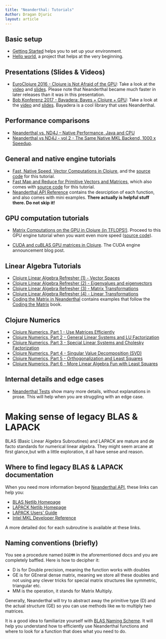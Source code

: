 ```yaml
---
title: "Neanderthal: Tutorials"
Author: Dragan Djuric
layout: article
---
```


## Basic setup

* [Getting Started](/articles/getting_started.html) helps you to set up your environment.
* [Hello world](https://github.com/uncomplicate/neanderthal/tree/master/examples/hello-world), a project that helps at the very beginning.

## Presentations (Slides & Videos)

* [EuroClojure 2016 - Clojure is Not Afraid of the GPU](https://2016.euroclojure.org/speakers#ddjuric): Take a look at the [video](https://www.youtube.com/watch?v=bEOOYbscyTs) and [slides](https://dragan.rocks/talks/EuroClojure2016/clojure-is-not-afraid-of-the-gpu.html). Please note that Neanderthal became much faster in later releases than it was in this presentation.
* [Bob Konferenz 2017 - Bayadera: Bayes + Clojure + GPU](https://bobkonf.de/2017/djuric.html): Take a look at the [video](https://www.youtube.com/watch?v=TGxYfi3Vi3s) and [slides](https://dragan.rocks/talks/Bobkonferenz2017/bayadera-bob.html). Bayadera is a cool library that uses Neanderthal.

## Performance comparisons

* [Neanderthal vs. ND4J – Native Performance, Java and CPU](https://dragan.rocks/articles/18/Neanderthal-vs-ND4J-vol1)
* [Neanderthal vs ND4J - vol 2 - The Same Native MKL Backend, 1000 x Speedup](https://dragan.rocks/articles/18/Neanderthal-vs-ND4J-vol2).

## General and native engine tutorials

* [Fast, Native Speed, Vector Computations in Clojure](/articles/tutorial_native.html), and the [source code](https://github.com/uncomplicate/neanderthal/blob/master/test/uncomplicate/neanderthal/examples/guides/tutorial_native_test.clj) for this tutorial.
* [Fast Map and Reduce for Primitive Vectors and Matrices](/articles/fast-map-and-reduce-for-primitive-vectors.html), which also comes with [source code](https://github.com/uncomplicate/neanderthal/blob/master/examples/benchmarks/map_reduce.clj) for this tutorial.
* [Neanderthal API Reference](/codox) contains the desrciption of each function, and also comes with mini examples. **There actually is helpful stuff there. Do not skip it!**

## GPU computation tutorials

* [Matrix Computations on the GPU in Clojure (in TFLOPS!)](/articles/tutorial_opencl.html). Proceed to this GPU engine tutorial when you want even more speed ([source code](https://github.com/uncomplicate/neanderthal/blob/master/test/uncomplicate/neanderthal/examples/guides/tutorial_opencl_test.clj)).

* [CUDA and cuBLAS GPU matrices in Clojure](https://dragan.rocks/articles/17/CUDA-and-cuBLAS-GPU-matrices-in-Clojure). The CUDA engine announcement blog post.

## Linear Algebra Tutorials

* [Clojure Linear Algebra Refresher (1) - Vector Spaces](https://dragan.rocks/articles/17/Clojure-Linear-Algebra-Refresher-Vector-Spaces)
* [Clojure Linear Algebra Refresher (2) - Eigenvalues and eigenvectors](https://dragan.rocks/articles/17/Clojure-Linear-Algebra-Refresher-Eigenvalues-and-Eigenvectors)
* [Clojure Linear Algebra Refresher (3) - Matrix Transformations](https://dragan.rocks/articles/17/Clojure-Linear-Algebra-Refresher-Matrix-Transformations)
* [Clojure Linear Algebra Refresher (4) - Linear Transformations](https://dragan.rocks/articles/17/Clojure-Linear-Algebra-Refresher-Linear-Transformations)
* [Coding the Matrix in Neanderthal](https://github.com/uncomplicate/neanderthal/tree/master/test/uncomplicate/neanderthal/examples/codingthematrix) contains examples that follow the [Coding the Matrix](https://codingthematrix.com/)
book.

## Clojure Numerics

* [Clojure Numerics, Part 1 - Use Matrices Efficiently](https://dragan.rocks/articles/17/Clojure-Numerics-1-Use-Matrices-Efficiently)
* [Clojure Numerics, Part 2 - General Linear Systems and LU Factorization](https://dragan.rocks/articles/17/Clojure-Numerics-2-General-Linear-Systems-and-LU-Factorization)
* [Clojure Numerics, Part 3 - Special Linear Systems and Cholesky Factorization](https://dragan.rocks/articles/17/Clojure-Numerics-3-Special-Linear-Systems-and-Cholesky-Factorization)
* [Clojure Numerics, Part 4 - Singular Value Decomposition (SVD)](https://dragan.rocks/articles/17/Clojure-Numerics-4-Singular-Value-Decomposition-SVD)
* [Clojure Numerics, Part 5 - Orthogonalization and Least Squares](https://dragan.rocks/articles/17/Clojure-Numerics-5-Orthogonalization-and-Least-Squares)
* [Clojure Numerics, Part 6 - More Linear Algebra Fun with Least Squares](https://dragan.rocks/articles/17/Clojure-Numerics-6-More-Linear-Algebra-Fun-with-Least-Squares)

## Internal details and edge cases

* [Neanderthal Tests](https://github.com/uncomplicate/neanderthal/tree/master/test/uncomplicate/neanderthal) show many more details, without explanations in prose. This will help when you are struggling with an edge case.

# Making sense of legacy BLAS & LAPACK

BLAS (Basic Linear Algebra Subroutines) and LAPACK are mature and de facto standards
for numerical linear algebra. They might seem arcane at first glance,but with a
little exploration, it all have sense and reason.

## Where to find legacy BLAS & LAPACK documentation

When you need more information beyond [Neanderthal API](/codox), these links can help you:

* [BLAS Netlib Homepage](https://netlib.org/blas/)
* [LAPACK Netlib Homepage](https://netlib.org/lapack/)
* [LAPACK Users' Guide](https://www.netlib.org/lapack/lug/)
* [Intel MKL Developer Reference](https://software.intel.com/en-us/mkl-reference-manual-for-c)

A more detailed doc for each subroutine is available at these links.

## Naming conventions (briefly)

You see a procedure named `DGEMM` in the aforementioned docs and you are completely baffled. Here is how to decipher it:

* D is for Double precision, meaning the function works with doubles
* GE is for GEneral dense matrix, meaning we store all these doubles and not using any clever tricks for special matrix structures like symmetric, triangular etc.
* MM is the operation, it stands for Matrix Multiply.

Generally, Neanderthal will try to abstract away the primitive type (D) and the actual structure (GE) so you can
use methods like `mm` to multiply two matrices.

It is a good idea to familiarize yourself with [BLAS Naming Scheme](https://software.intel.com/en-us/node/520726). It will help you understand how to efficiently use Neanderthal functions and where to look for a function that does what you need to do.
